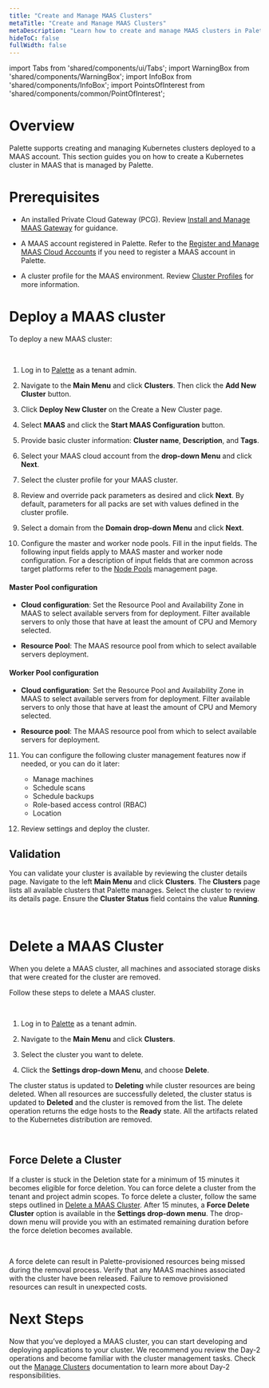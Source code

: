 ```yaml
---
title: "Create and Manage MAAS Clusters"
metaTitle: "Create and Manage MAAS Clusters"
metaDescription: "Learn how to create and manage MAAS clusters in Palette."
hideToC: false
fullWidth: false
---
```


import Tabs from 'shared/components/ui/Tabs';
import WarningBox from 'shared/components/WarningBox';
import InfoBox from 'shared/components/InfoBox';
import PointsOfInterest from 'shared/components/common/PointOfInterest';

# Overview 

Palette supports creating and managing Kubernetes clusters deployed to a MAAS account. This section guides you on how to create a Kubernetes cluster in MAAS that is managed by Palette.

# Prerequisites

- An installed Private Cloud Gateway (PCG). Review [Install and Manage MAAS Gateway](/clusters/data-center/maas/install-manage-maas-pcg) for guidance.


- A MAAS account registered in Palette. Refer to the [Register and Manage MAAS Cloud Accounts](/clusters/data-center/maas/register-manage-maas-cloud-accounts) if you need to register a MAAS account in Palette.


- A cluster profile for the MAAS environment. Review [Cluster Profiles](/cluster-profiles) for more information. 

# Deploy a MAAS cluster

To deploy a new MAAS cluster:

<br />

1. Log in to [Palette](https://console.spectrocloud.com) as a tenant admin.


2. Navigate to the **Main Menu** and click **Clusters**. Then click the **Add New Cluster** button.


3. Click **Deploy New Cluster** on the Create a New Cluster page.


4. Select **MAAS** and click the **Start MAAS Configuration** button.


5. Provide basic cluster information: **Cluster name**, **Description**, and **Tags**.


6. Select your MAAS cloud account from the **drop-down Menu** and click **Next**.


7. Select the cluster profile for your MAAS cluster. 


8. Review and override pack parameters as desired and click **Next**. By default, parameters for all packs are set with values defined in the cluster profile.


9. Select a domain from the **Domain drop-down Menu** and click **Next**. 


10. Configure the master and worker node pools. Fill in the input fields. The following input fields apply to MAAS master and worker node configuration. For a description of input fields that are common across target platforms refer to the [Node Pools](https://docs.spectrocloud.com/clusters/cluster-management/node-pool) management page.

#### Master Pool configuration

- **Cloud configuration**: Set the Resource Pool and Availability Zone in MAAS to select available servers from for deployment. Filter available servers to only those that have at least the amount of CPU and Memory selected.


- **Resource Pool**: The MAAS resource pool from which to select available servers deployment.

#### Worker Pool configuration

- **Cloud configuration**: Set the Resource Pool and Availability Zone in MAAS to select available servers from for deployment. Filter available servers to only those that have at least the amount of CPU and Memory selected.


- **Resource pool**: The MAAS resource pool from which to select available servers for deployment.


11. You can configure the following cluster management features now if needed, or you can do it later:

    - Manage machines
    - Schedule scans
    - Schedule backups
    - Role-based access control (RBAC)
    - Location 


12. Review settings and deploy the cluster. 


## Validation

You can validate your cluster is available by reviewing the cluster details page. Navigate to the left **Main Menu** and click **Clusters**. The **Clusters** page lists all available clusters that Palette manages. Select the cluster to review its details page. Ensure the **Cluster Status** field contains the value **Running**.

<br />

# Delete a MAAS Cluster

When you delete a MAAS cluster, all machines and associated storage disks that were created for the cluster are removed. 

Follow these steps to delete a MAAS cluster.

<br />

1. Log in to [Palette](https://console.spectrocloud.com) as a tenant admin.


2. Navigate to the **Main Menu** and click **Clusters**. 


3. Select the cluster you want to delete.


4. Click the **Settings drop-down Menu**, and choose **Delete**.

The cluster status is updated to **Deleting** while cluster resources are being deleted. When all resources are successfully deleted, the cluster status is updated to **Deleted** and the cluster is removed from the list. The delete operation returns the edge hosts to the **Ready** state. All the artifacts related to the Kubernetes distribution are removed.

<br />

## Force Delete a Cluster

If a cluster is stuck in the Deletion state for a minimum of 15 minutes it becomes eligible for force deletion. You can force delete a cluster from the tenant and project admin scopes. To force delete a cluster, follow the same steps outlined in [Delete a MAAS Cluster](/clusters/data-center/maas/create-manage-maas-clusters#deleteamaascluster). After 15 minutes, a **Force Delete Cluster** option is available in the **Settings drop-down menu**. The drop-down menu will provide you with an estimated remaining duration before the force deletion becomes available.

<br />

<WarningBox>

A force delete can result in Palette-provisioned resources being missed during the removal process. Verify that any MAAS machines associated with the cluster have been released. Failure to remove provisioned resources can result in unexpected costs.

</WarningBox>

# Next Steps

Now that you’ve deployed a MAAS cluster, you can start developing and deploying applications to your cluster. We recommend you review the Day-2 operations and become familiar with the cluster management tasks. Check out the [Manage Clusters](/clusters/cluster-management) documentation to learn more about Day-2 responsibilities.



<br />

<br />
